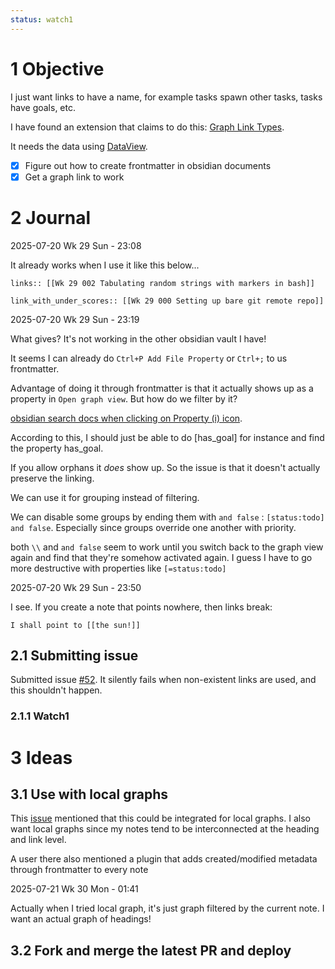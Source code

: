 ```yaml
---
status: watch1
---
```


# 1 Objective

I just want links to have a name, for example tasks spawn other tasks, tasks have goals, etc.

I have found an extension that claims to do this: [Graph Link Types](https://github.com/natefrisch01/Graph-Link-Types).

It needs the data using [DataView](https://github.com/blacksmithgu/obsidian-dataview).

* [x] Figure out how to create frontmatter in obsidian documents
* [x] Get a graph link to work

# 2 Journal

2025-07-20 Wk 29 Sun - 23:08

It already works when I use it like this below...

````
links:: [[Wk 29 002 Tabulating random strings with markers in bash]]

link_with_under_scores:: [[Wk 29 000 Setting up bare git remote repo]]
````

2025-07-20 Wk 29 Sun - 23:19

What gives? It's not working in the other obsidian vault I have!

It seems I can already do `Ctrl+P Add File Property` or `Ctrl+;` to us frontmatter.

Advantage of doing it through frontmatter is that it actually shows up as a property in `Open graph view`.  But how do we filter by it?

[obsidian search docs when clicking on Property (i) icon](https://help.obsidian.md/plugins/search).

According to this, I should just be able to do \[has_goal\] for instance and find the property has_goal.

If you allow orphans it *does* show up. So the issue is that it doesn't actually preserve the linking.

We can use it for grouping instead of filtering.

We can disable some groups by ending them with `and false` : `[status:todo] and false`. Especially since groups override one another with priority.

both `\\` and `and false` seem to work until you switch back to the graph view again and find that they're somehow activated again. I guess I have to go more destructive with properties like `[=status:todo]`

2025-07-20 Wk 29 Sun - 23:50

I see. If you create a note that points nowhere, then links break:

````
I shall point to [[the sun!]]
````

## 2.1 Submitting issue

Submitted issue [\#52](https://github.com/natefrisch01/Graph-Link-Types/issues/52). It silently fails when non-existent links are used, and this shouldn't happen.

### 2.1.1 Watch1

# 3 Ideas

## 3.1 Use with local graphs

This [issue](https://github.com/natefrisch01/Graph-Link-Types/issues/22) mentioned that this could be integrated for local graphs. I also want local graphs since my notes tend to be interconnected at the heading and link level.

A user there also mentioned a plugin that adds created/modified metadata through frontmatter to every note

2025-07-21 Wk 30 Mon - 01:41

Actually when I tried local graph, it's just graph filtered by the current note. I want an actual graph of headings!

## 3.2 Fork and merge the latest PR and deploy
